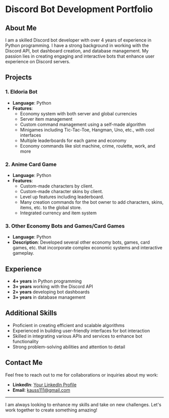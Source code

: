# Discord Bot Development Portfolio

## About Me

I am a skilled Discord bot developer with over 4 years of experience in Python programming. I have a strong background in working with the Discord API, bot dashboard creation, and database management. My passion lies in creating engaging and interactive bots that enhance user experience on Discord servers.

## Projects

### 1. Eldoria Bot

- **Language**: Python
- **Features**:
  - Economy system with both server and global currencies
  - Server item management
  - Custom command management using a self-made algorithm
  - Minigames including Tic-Tac-Toe, Hangman, Uno, etc., with cool interfaces
  - Multiple leaderboards for each game and economy
  - Economy commands like slot machine, crime, roulette, work, and more

### 2. Anime Card Game

- **Language**: Python
- **Features**:
  - Custom-made characters by client.
  - Custom-made character skins by client.
  - Level up features including leaderboard.
  - Many creation commands for the bot owner to add characters, skins, items, etc. to the global store.
  - Integrated currency and item system

### 3. Other Economy Bots and Games/Card Games

- **Language**: Python
- **Description**: Developed several other economy bots, games, card games, etc. that incorporate complex economic systems and interactive gameplay.

## Experience

- **4+ years** in Python programming
- **3+ years** working with the Discord API
- **2+ years** developing bot dashboards
- **3+ years** in database management

## Additional Skills

- Proficient in creating efficient and scalable algorithms
- Experienced in building user-friendly interfaces for bot interaction
- Skilled in integrating various APIs and services to enhance bot functionality
- Strong problem-solving abilities and attention to detail

## Contact Me

Feel free to reach out to me for collaborations or inquiries about my work:
- **LinkedIn**: [Your LinkedIn Profile](www.linkedin.com/in/devkaustov)
- **Email**: kauss111@gmail.com

---

I am always looking to enhance my skills and take on new challenges. Let's work together to create something amazing!
